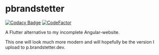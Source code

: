 # pbrandstetter

[![Codacy Badge](https://api.codacy.com/project/badge/Grade/26195d055352454da5aa24cca5e64647)](https://app.codacy.com/manual/pbrandstetter/my-site?utm_source=github.com&utm_medium=referral&utm_content=pbrandstetter/my-site&utm_campaign=Badge_Grade_Dashboard)
[![CodeFactor](https://www.codefactor.io/repository/github/pbrandstetter/my-site/badge/master?s=45665dffcb441972355d235c76ad68518d2f2b04)](https://www.codefactor.io/repository/github/pbrandstetter/my-site/overview/master)


A Flutter alternative to my incomplete Angular-website.

This one will look much more modern and will hopefully be the version I upload to p.brandstetter.dev.
